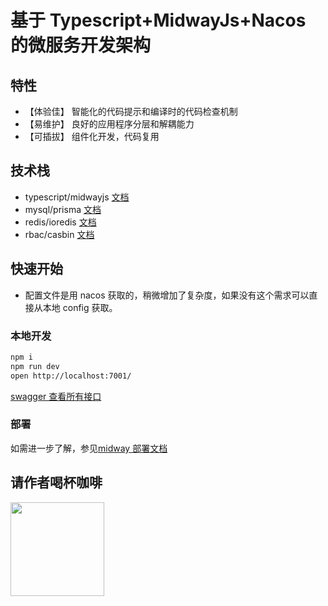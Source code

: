 # 基于 Typescript+MidwayJs+Nacos 的微服务开发架构

## 特性

- 【体验佳】 智能化的代码提示和编译时的代码检查机制
- 【易维护】 良好的应用程序分层和解耦能力
- 【可插拔】 组件化开发，代码复用

## 技术栈

- typescript/midwayjs [文档](https://midwayjs.org 'midwayjs')
- mysql/prisma [文档](https://www.prisma.io/docs/concepts 'prisma')
- redis/ioredis [文档](https://github.com/luin/ioredis 'ioredis')
- rbac/casbin [文档](https://casbin.org/docs/en/overview 'casbin')

## 快速开始

- 配置文件是用 nacos 获取的，稍微增加了复杂度，如果没有这个需求可以直接从本地 config 获取。

### 本地开发

```bash
npm i
npm run dev
open http://localhost:7001/
```

[swagger 查看所有接口](http://127.0.0.1:7001/swagger-ui/index.html)

### 部署

如需进一步了解，参见[midway 部署文档](https://midwayjs.org/docs/deployment 'midway部署文档')

## 请作者喝杯咖啡

<img src="https://user-images.githubusercontent.com/47513562/162753279-adbf63bb-301c-44f3-808d-dd8c89a0f4c6.png" width="150px">
